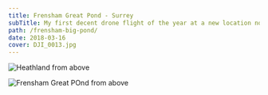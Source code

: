 ```yaml
---
title: Frensham Great Pond - Surrey
subTitle: My first decent drone flight of the year at a new location not yet featured on this blog
path: /frensham-big-pond/
date: 2018-03-16
cover: DJI_0013.jpg
---
```

![Heathland from above](DJI_0013.jpg)

![Frensham Great POnd from above](DJI_0014.jpg)
